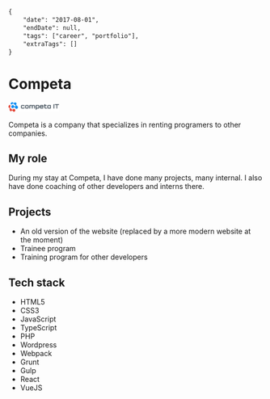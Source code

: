     {
        "date": "2017-08-01",
        "endDate": null,
        "tags": ["career", "portfolio"],
        "extraTags": []
    }

# Competa

[<img src="logo.svg" width="100">](https://competa.com/)

Competa is a company that specializes in renting programers to other companies.

## My role

During my stay at Competa, I have done many projects, many internal. I also have
done coaching of other developers and interns there.

## Projects

* An old version of the website (replaced by a more modern website at the moment)
* Trainee program
* Training program for other developers

## Tech stack

* HTML5
* CSS3
* JavaScript
* TypeScript
* PHP
* Wordpress
* Webpack
* Grunt
* Gulp
* React
* VueJS
